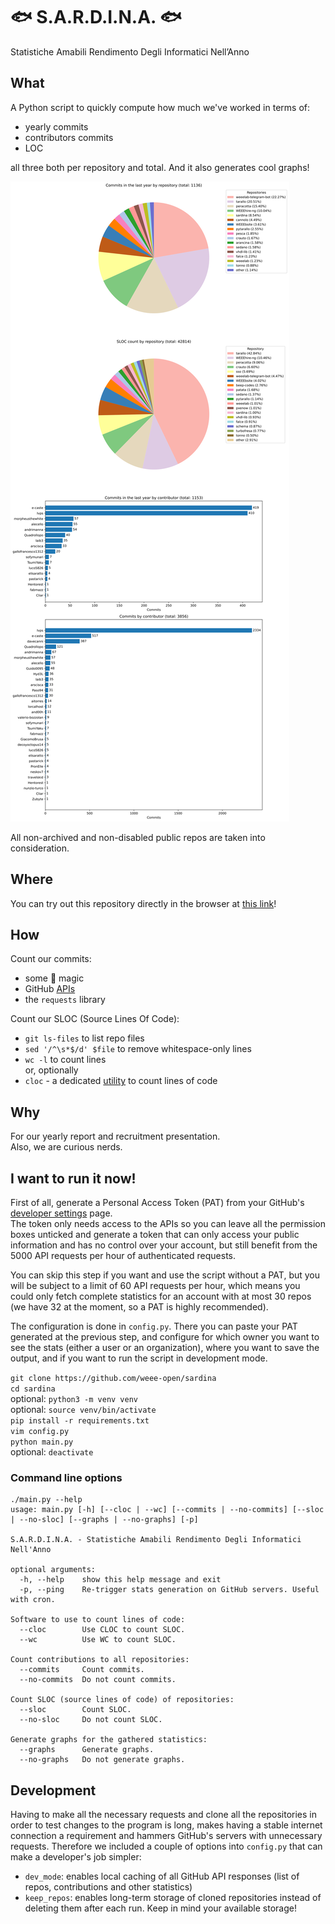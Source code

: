 # 🐟 S.A.R.D.I.N.A. 🐟
Statistiche Amabili Rendimento Degli Informatici Nell’Anno

## What

A Python script to quickly compute how much we've worked in terms of:
- yearly commits
- contributors commits
- LOC  

all three both per repository and total. And it also generates cool graphs!

![combined stats graphs](docs/combined.svg)

All non-archived and non-disabled public repos are taken into consideration.

## Where

You can try out this repository directly in the browser at [this link](https://softweeere.caste.dev)!

## How

Count our commits:
- some 🐍 magic
- GitHub [APIs](https://docs.github.com/en/free-pro-team@latest/rest/reference/repos#statistics)
- the `requests` library

Count our SLOC (Source Lines Of Code): 
- `git ls-files` to list repo files
- `sed '/^\s*$/d' $file` to remove whitespace-only lines
- `wc -l` to count lines  
or, optionally
- `cloc` - a dedicated [utility](https://github.com/AlDanial/cloc) to count lines of code

## Why

For our yearly report and recruitment presentation.  
Also, we are curious nerds.

## I want to run it now!

First of all, generate a Personal Access Token (PAT) from your GitHub's [developer settings](https://github.com/settings/tokens) page.  
The token only needs access to the APIs so you can leave all the permission boxes unticked and generate a token that can only access your public information and has no control over your account, but still benefit from the 5000 API requests per hour of authenticated requests.  

You can skip this step if you want and use the script without a PAT, but you will be subject to a limit of 60 API requests per hour, which means you could only fetch complete statistics for an account with at most 30 repos (we have 32 at the moment, so a PAT is highly recommended).

The configuration is done in `config.py`. There you can paste your PAT generated at the previous step, and configure for which owner you want to see the stats (either a user or an organization), where you want to save the output, and if you want to run the script in development mode.

`git clone https://github.com/weee-open/sardina`  
`cd sardina`  
optional: `python3 -m venv venv`  
optional: `source venv/bin/activate`  
`pip install -r requirements.txt`  
`vim config.py`  
`python main.py`  
optional: `deactivate`

### Command line options
```shell script
./main.py --help                               
usage: main.py [-h] [--cloc | --wc] [--commits | --no-commits] [--sloc | --no-sloc] [--graphs | --no-graphs] [-p]

S.A.R.D.I.N.A. - Statistiche Amabili Rendimento Degli Informatici Nell'Anno

optional arguments:
  -h, --help    show this help message and exit
  -p, --ping    Re-trigger stats generation on GitHub servers. Useful with cron.

Software to use to count lines of code:
  --cloc        Use CLOC to count SLOC.
  --wc          Use WC to count SLOC.

Count contributions to all repositories:
  --commits     Count commits.
  --no-commits  Do not count commits.

Count SLOC (source lines of code) of repositories:
  --sloc        Count SLOC.
  --no-sloc     Do not count SLOC.

Generate graphs for the gathered statistics:
  --graphs      Generate graphs.
  --no-graphs   Do not generate graphs.
```

## Development

Having to make all the necessary requests and clone all the repositories in order to test changes to the program is long, makes having a stable internet connection a requirement and hammers GitHub's servers with unnecessary requests. Therefore we included a couple of options into `config.py` that can make a developer's job simpler:

* `dev_mode`: enables local caching of all GitHub API responses (list of repos, contributions and other statistics)
* `keep_repos`: enables long-term storage of cloned repositories instead of deleting them after each run. Keep in mind your available storage!
